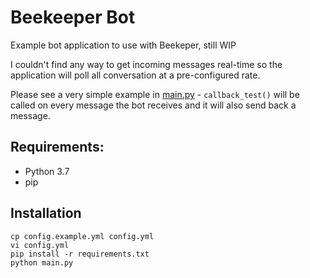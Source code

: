 # Beekeeper Bot
Example bot application to use with Beekeper, still WIP

I couldn't find any way to get incoming messages real-time so the application will poll all conversation at a pre-configured rate.

Please see a very simple example in [main.py](/main.py) - `callback_test()` will be called on every message the bot receives and it will also send back a message. 

## Requirements:
- Python 3.7
- pip

## Installation
```
cp config.example.yml config.yml
vi config.yml
pip install -r requirements.txt
python main.py
```
